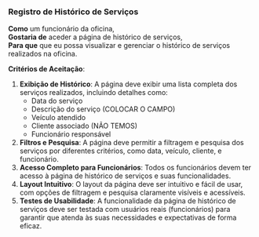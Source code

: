 ### Registro de Histórico de Serviços

**Como** um funcionário da oficina,  
**Gostaria de** aceder a página de histórico de serviços,  
**Para que** que eu possa visualizar e gerenciar o histórico de serviços realizados na oficina.

**Critérios de Aceitação**:
1. **Exibição de Histórico**: A página deve exibir uma lista completa dos serviços realizados, incluindo detalhes como:
   - Data do serviço
   - Descrição do serviço (COLOCAR O CAMPO)
   - Veículo atendido
   - Cliente associado (NÃO TEMOS)
   - Funcionário responsável
3. **Filtros e Pesquisa**: A página deve permitir a filtragem e pesquisa dos serviços por diferentes critérios, como data, veículo, cliente, e funcionário.
4. **Acesso Completo para Funcionários**: Todos os funcionários devem ter acesso à página de histórico de serviços e suas funcionalidades.
5. **Layout Intuitivo**: O layout da página deve ser intuitivo e fácil de usar, com opções de filtragem e pesquisa claramente visíveis e acessíveis.
6. **Testes de Usabilidade**: A funcionalidade da página de histórico de serviços deve ser testada com usuários reais (funcionários) para garantir que atenda às suas necessidades e expectativas de forma eficaz.
